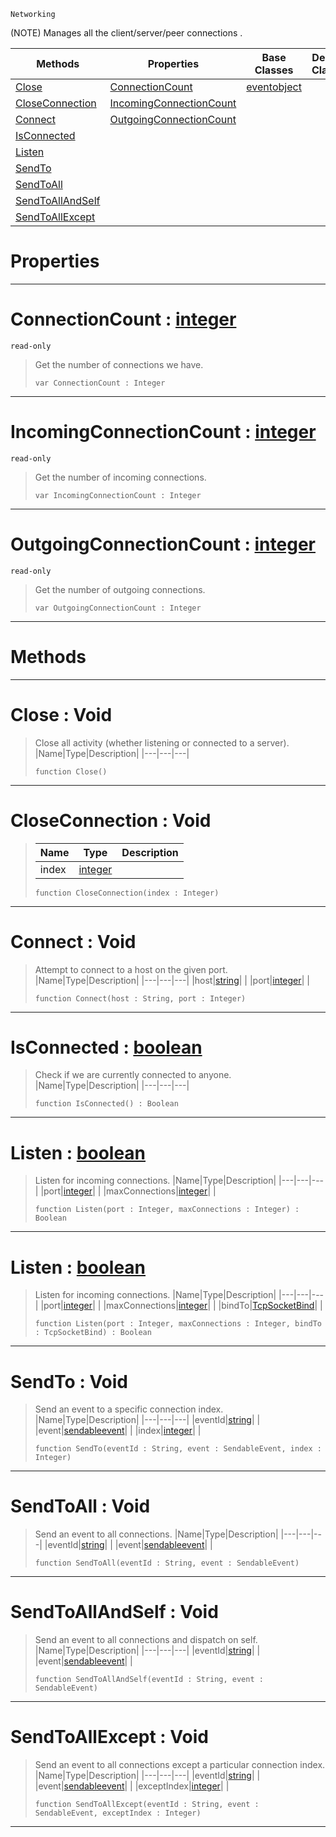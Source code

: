  `Networking`

(NOTE) Manages all the client/server/peer connections .

|Methods|Properties|Base Classes|Derived Classes|
|---|---|---|---|
|[Close](tcpsocket.md#close-void)|[ConnectionCount](tcpsocket.md#connectioncount-zilch-eng)|[eventobject](eventobject.md)| |
|[CloseConnection](tcpsocket.md#closeconnection-void)|[IncomingConnectionCount](tcpsocket.md#incomingconnectioncount)| | |
|[Connect](tcpsocket.md#connect-void)|[OutgoingConnectionCount](tcpsocket.md#outgoingconnectioncount)| | |
|[IsConnected](tcpsocket.md#isconnected-zilch-engine)| | | |
|[Listen](tcpsocket.md#listen-zilch-engine-docum)| | | |
|[SendTo](tcpsocket.md#sendto-void)| | | |
|[SendToAll](tcpsocket.md#sendtoall-void)| | | |
|[SendToAllAndSelf](tcpsocket.md#sendtoallandself-void)| | | |
|[SendToAllExcept](tcpsocket.md#sendtoallexcept-void)| | | |


 #  Properties


---  
 #  ConnectionCount : [integer](../nada_base_types/integer.md)

 `read-only`

> Get the number of connections we have.
> ```TS:Nada
> var ConnectionCount : Integer


---  
 #  IncomingConnectionCount : [integer](../nada_base_types/integer.md)

 `read-only`

> Get the number of incoming connections.
> ```TS:Nada
> var IncomingConnectionCount : Integer


---  
 #  OutgoingConnectionCount : [integer](../nada_base_types/integer.md)

 `read-only`

> Get the number of outgoing connections.
> ```TS:Nada
> var OutgoingConnectionCount : Integer


---  
 #  Methods


---  
 #  Close : Void

> Close all activity (whether listening or connected to a server).
> |Name|Type|Description|
> |---|---|---|
> ```TS:Nada
> function Close()
> ``` 


---  
 #  CloseConnection : Void

> 
> |Name|Type|Description|
> |---|---|---|
> |index|[integer](../nada_base_types/integer.md)| |
> ```TS:Nada
> function CloseConnection(index : Integer)
> ``` 


---  
 #  Connect : Void

> Attempt to connect to a host on the given port.
> |Name|Type|Description|
> |---|---|---|
> |host|[string](../nada_base_types/string.md)| |
> |port|[integer](../nada_base_types/integer.md)| |
> ```TS:Nada
> function Connect(host : String, port : Integer)
> ``` 


---  
 #  IsConnected : [boolean](../nada_base_types/boolean.md)

> Check if we are currently connected to anyone.
> |Name|Type|Description|
> |---|---|---|
> ```TS:Nada
> function IsConnected() : Boolean
> ``` 


---  
 #  Listen : [boolean](../nada_base_types/boolean.md)

> Listen for incoming connections.
> |Name|Type|Description|
> |---|---|---|
> |port|[integer](../nada_base_types/integer.md)| |
> |maxConnections|[integer](../nada_base_types/integer.md)| |
> ```TS:Nada
> function Listen(port : Integer, maxConnections : Integer) : Boolean
> ``` 


---  
 #  Listen : [boolean](../nada_base_types/boolean.md)

> Listen for incoming connections.
> |Name|Type|Description|
> |---|---|---|
> |port|[integer](../nada_base_types/integer.md)| |
> |maxConnections|[integer](../nada_base_types/integer.md)| |
> |bindTo|[TcpSocketBind](../enum_reference.md#tcpsocketbind)| |
> ```TS:Nada
> function Listen(port : Integer, maxConnections : Integer, bindTo : TcpSocketBind) : Boolean
> ``` 


---  
 #  SendTo : Void

> Send an event to a specific connection index.
> |Name|Type|Description|
> |---|---|---|
> |eventId|[string](../nada_base_types/string.md)| |
> |event|[sendableevent](sendableevent.md)| |
> |index|[integer](../nada_base_types/integer.md)| |
> ```TS:Nada
> function SendTo(eventId : String, event : SendableEvent, index : Integer)
> ``` 


---  
 #  SendToAll : Void

> Send an event to all connections.
> |Name|Type|Description|
> |---|---|---|
> |eventId|[string](../nada_base_types/string.md)| |
> |event|[sendableevent](sendableevent.md)| |
> ```TS:Nada
> function SendToAll(eventId : String, event : SendableEvent)
> ``` 


---  
 #  SendToAllAndSelf : Void

> Send an event to all connections and dispatch on self.
> |Name|Type|Description|
> |---|---|---|
> |eventId|[string](../nada_base_types/string.md)| |
> |event|[sendableevent](sendableevent.md)| |
> ```TS:Nada
> function SendToAllAndSelf(eventId : String, event : SendableEvent)
> ``` 


---  
 #  SendToAllExcept : Void

> Send an event to all connections except a particular connection index.
> |Name|Type|Description|
> |---|---|---|
> |eventId|[string](../nada_base_types/string.md)| |
> |event|[sendableevent](sendableevent.md)| |
> |exceptIndex|[integer](../nada_base_types/integer.md)| |
> ```TS:Nada
> function SendToAllExcept(eventId : String, event : SendableEvent, exceptIndex : Integer)
> ``` 


---  
 

 